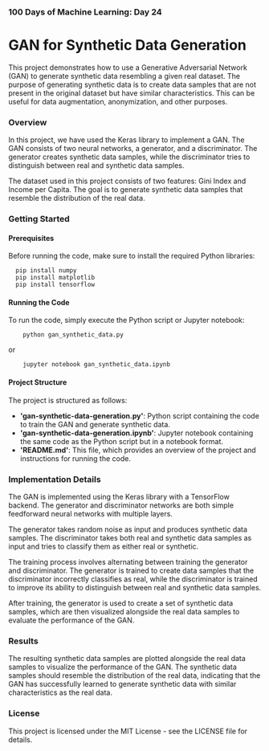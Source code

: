 ### 100 Days of Machine Learning: Day 24

# GAN for Synthetic Data Generation

This project demonstrates how to use a Generative Adversarial Network (GAN) to generate synthetic data resembling a given real dataset. The purpose of generating synthetic data is to create data samples that are not present in the original dataset but have similar characteristics. This can be useful for data augmentation, anonymization, and other purposes.

### Overview

In this project, we have used the Keras library to implement a GAN. The GAN consists of two neural networks, a generator, and a discriminator. The generator creates synthetic data samples, while the discriminator tries to distinguish between real and synthetic data samples.

The dataset used in this project consists of two features: Gini Index and Income per Capita. The goal is to generate synthetic data samples that resemble the distribution of the real data.

### Getting Started

#### Prerequisites

Before running the code, make sure to install the required Python libraries:

      pip install numpy
      pip install matplotlib
      pip install tensorflow

#### Running the Code

To run the code, simply execute the Python script or Jupyter notebook:

        python gan_synthetic_data.py

or

        jupyter notebook gan_synthetic_data.ipynb

#### Project Structure

The project is structured as follows:

- **'gan-synthetic-data-generation.py'**: Python script containing the code to train the GAN and generate synthetic data.
- **'gan-synthetic-data-generation.ipynb'**: Jupyter notebook containing the same code as the Python script but in a notebook format.
- **'README.md'**: This file, which provides an overview of the project and instructions for running the code.

### Implementation Details

The GAN is implemented using the Keras library with a TensorFlow backend. The generator and discriminator networks are both simple feedforward neural networks with multiple layers.

The generator takes random noise as input and produces synthetic data samples. The discriminator takes both real and synthetic data samples as input and tries to classify them as either real or synthetic.

The training process involves alternating between training the generator and discriminator. The generator is trained to create data samples that the discriminator incorrectly classifies as real, while the discriminator is trained to improve its ability to distinguish between real and synthetic data samples.

After training, the generator is used to create a set of synthetic data samples, which are then visualized alongside the real data samples to evaluate the performance of the GAN.

### Results

The resulting synthetic data samples are plotted alongside the real data samples to visualize the performance of the GAN. The synthetic data samples should resemble the distribution of the real data, indicating that the GAN has successfully learned to generate synthetic data with similar characteristics as the real data.

### License

This project is licensed under the MIT License - see the LICENSE file for details.
